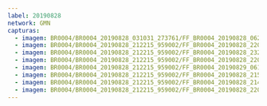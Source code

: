 ```yaml
---
label: 20190828
network: GMN
capturas:
  - imagem: BR0004/BR0004_20190828_031031_273761/FF_BR0004_20190828_062623_846_0328448.fits_maxpixel.jpg
  - imagem: BR0004/BR0004_20190828_212215_959002/FF_BR0004_20190828_220658_482_0061696.fits_maxpixel.jpg
  - imagem: BR0004/BR0004_20190828_212215_959002/FF_BR0004_20190828_232732_986_0171776.fits_maxpixel.jpg
  - imagem: BR0004/BR0004_20190828_212215_959002/FF_BR0004_20190828_220721_856_0062208.fits_maxpixel.jpg
  - imagem: BR0004/BR0004_20190828_212215_959002/FF_BR0004_20190829_061231_419_0742144.fits_maxpixel.jpg
  - imagem: BR0004/BR0004_20190828_212215_959002/FF_BR0004_20190828_215100_150_0039936.fits_maxpixel.jpg
  - imagem: BR0004/BR0004_20190828_212215_959002/FF_BR0004_20190828_214102_394_0026112.fits_maxpixel.jpg
  - imagem: BR0004/BR0004_20190828_212215_959002/FF_BR0004_20190828_220710_649_0061952.fits_maxpixel.jpg
---
```

